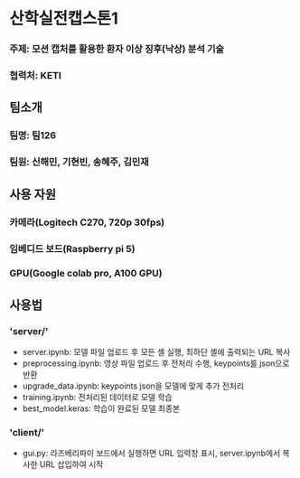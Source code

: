 # 산학실전캡스톤1

### 주제: 모션 캡처를 활용한 환자 이상 징후(낙상) 분석 기술

### 협력처: KETI



## 팀소개

### 팀명: 팀126

### 팀원: 신해민, 기현빈, 송혜주, 김민재



## 사용 자원

### 카메라(Logitech C270, 720p 30fps)

### 임베디드 보드(Raspberry pi 5)

### GPU(Google colab pro, A100 GPU)



## 사용법

### 'server/'
- server.ipynb: 모델 파일 업로드 후 모든 셸 실행, 최하단 셸에 출력되는 URL 복사
- preprocessing.ipynb: 영상 파일 업로드 후 전처리 수행, keypoints를 json으로 반환
- upgrade_data.ipynb: keypoints json을 모델에 맞게 추가 전처리
- training.ipynb: 전처리된 데이터로 모델 학습
- best_model.keras: 학습이 완료된 모델 최종본


### 'client/'
- gui.py: 라즈베리파이 보드에서 실행하면 URL 입력창 표시, server.ipynb에서 복사한 URL 삽입하여 시작
